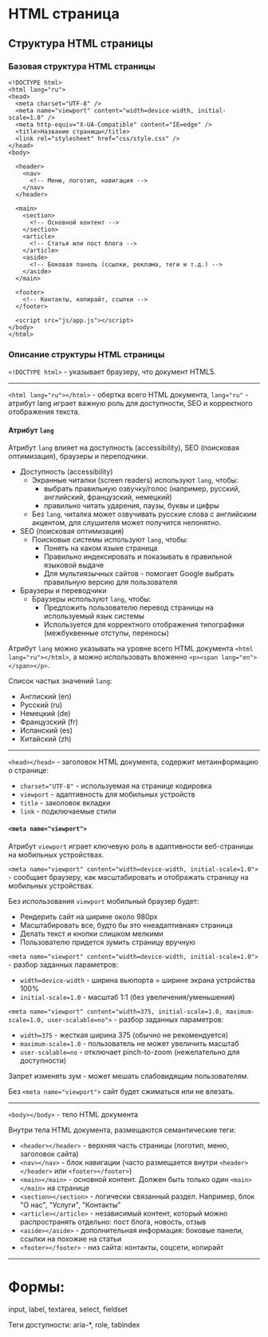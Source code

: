 # HTML страница

## Структура HTML страницы

### Базовая структура HTML страницы

```
<!DOCTYPE html>
<html lang="ru">
<head>
  <meta charset="UTF-8" />
  <meta name="viewport" content="width=device-width, initial-scale=1.0" />
  <meta http-equiv="X-UA-Compatible" content="IE=edge" />
  <title>Название страницы</title>
  <link rel="stylesheet" href="css/style.css" />
</head>
<body>

  <header>
    <nav>
      <!-- Меню, логотип, навигация -->
    </nav>
  </header>

  <main>
    <section>
      <!-- Основной контент -->
    </section>
    <article>
      <!-- Статья или пост блога -->
    </article>
    <aside>
      <!-- Боковая панель (ссылки, реклама, теги и т.д.) -->
    </aside>
  </main>

  <footer>
    <!-- Контакты, копирайт, ссылки -->
  </footer>

  <script src="js/app.js"></script>
</body>
</html>
```

### Описание структуры HTML страницы

`<!DOCTYPE html>` - указывает браузеру, что документ HTML5.

---

`<html lang="ru"></html>` - обертка всего HTML документа, `lang="ru"` - атрибут lang играет важную роль для доступности,
SEO и корректного отображения текста.

#### Атрибут `lang`

Атрибут `lang` влияет на доступность (accessibility), SEO (поисковая оптимизация), браузеры и переподчики.

- Доступность (accessibility)
  - Экранные читалки (screen readers) используют `lang`, чтобы:
    - выбрать правильную озвучку/голос (например, русский, английский, французский, немецкий)
    - правильно читать ударения, паузы, буквы и цифры
  - Без `lang`, читалка может озвучивать русские слова с английским акцентом, для слушителя может получится непонятно.
- SEO (поисковая оптимизация)
  - Поисковые системы используют `lang`, чтобы:
    - Понять на каком языке страница
    - Правильно индексировать и показывать в правильной языковой выдаче
    - Для мультиязычных сайтов - помогает Google выбрать правильную версию для пользователя
- Браузеры и переводчики
  - Браузеры используют `lang`, чтобы:
    - Предложить пользователю перевод страницы на используемый язык системы
    - Используется для корректного отображения типографики (межбуквенные отступы, переносы)

Атрибут `lang` можно указывать на уровне всего HTML документа `<html lang="ru"></html>`, а можно использовать
вложенно `<p><span lang="en"></span></p>`.

Список частых значений `lang`:
- Англиский (en)
- Русский (ru)
- Немецкий (de)
- Французский (fr)
- Испанский (es)
- Китайский (zh)

---

`<head></head>` - заголовок HTML документа, содержит метаинформацию о странице:
* `charset="UTF-8"` - используемая на странице кодировка
* `viewport` - адаптивность для мобильных устройств
* `title` - заколовок вкладки
* `link` - подключаемые стили

#### `<meta name="viewport">` 
Атрибут `viewport` играет ключевую роль в адаптивности веб-страницы на мобильных устройствах.

`<meta name="viewport" content="width=device-width, initial-scale=1.0">` - сообщает браузеру, как масштабировать и 
отображать страницу на мобильных устройствах.

Без использования `viewport` мобильный браузер будет:
* Рендерить сайт на ширине около 980px
* Масштабировать все, будто бы это «неадаптивная» страница
* Делать текст и кнопки слишком мелкими
* Пользователю придется зумить страницу вручную

`<meta name="viewport" content="width=device-width, initial-scale=1.0">`  - разбор заданных параметров:
- `width=device-width` - ширина вьюпорта = ширине экрана устройства 100%
- `initial-scale=1.0` - масштаб 1:1 (без увеличения/уменьшения)

`<meta name="viewport" content="width=375, initial-scale=1.0, maximum-scale=1.0, user-scalable=no">` - разбор заданных
параметров:
- `width=375` - жесткая ширина 375 (обычно не рекомендуется)
- `maximum-scale=1.0` - пользователь не может увеличить масштаб
- `user-scalable=no` - отключает pinch-to-zoom (нежелательно для доступности)

Запрет изменять зум - может мешать слабовидящим пользователям.

Без `<meta name="viewport">` сайт будет сжиматься или не влезать.

---

`<body></body>` - тело HTML документа

Внутри тела HTML документа, размещаются семантические теги:
- `<header></header>` - верхняя часть страницы (логотип, меню, заголовок сайта)
- `<nav></nav>` - блок навигации (часто размещается внутри `<header></header>` или `<footer></footer>`)
- `<main></main>` - основной контент. Должен быть только один `<main></main>` на странице
- `<section></section>` - логически связанный раздел. Например, блок "О нас", "Услуги", "Контакты"
- `<article></article>` - независимый контент, который можно распространять отдельно: пост блога, новость, отзыв
- `<aside></aside>` - дополнительная информация: боковые панели, ссылки на похожие на статьи
- `<footer></footer>` - низ сайта: контакты, соцсети, копирайт

---

# Формы:
input, label, textarea, select, fieldset

Теги доступности:
aria-*, role, tabindex